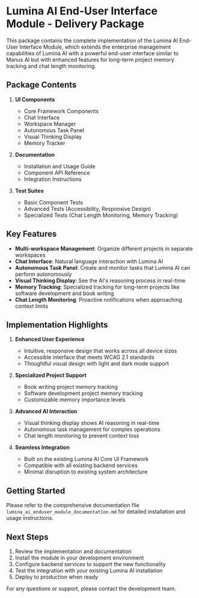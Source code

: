 # Lumina AI End-User Interface Module - Delivery Package

This package contains the complete implementation of the Lumina AI End-User Interface Module, which extends the enterprise management capabilities of Lumina AI with a powerful end-user interface similar to Manus AI but with enhanced features for long-term project memory tracking and chat length monitoring.

## Package Contents

1. **UI Components**
   - Core Framework Components
   - Chat Interface
   - Workspace Manager
   - Autonomous Task Panel
   - Visual Thinking Display
   - Memory Tracker

2. **Documentation**
   - Installation and Usage Guide
   - Component API Reference
   - Integration Instructions

3. **Test Suites**
   - Basic Component Tests
   - Advanced Tests (Accessibility, Responsive Design)
   - Specialized Tests (Chat Length Monitoring, Memory Tracking)

## Key Features

- **Multi-workspace Management**: Organize different projects in separate workspaces
- **Chat Interface**: Natural language interaction with Lumina AI
- **Autonomous Task Panel**: Create and monitor tasks that Lumina AI can perform autonomously
- **Visual Thinking Display**: See the AI's reasoning process in real-time
- **Memory Tracking**: Specialized tracking for long-term projects like software development and book writing
- **Chat Length Monitoring**: Proactive notifications when approaching context limits

## Implementation Highlights

1. **Enhanced User Experience**
   - Intuitive, responsive design that works across all device sizes
   - Accessible interface that meets WCAG 2.1 standards
   - Thoughtful visual design with light and dark mode support

2. **Specialized Project Support**
   - Book writing project memory tracking
   - Software development project memory tracking
   - Customizable memory importance levels

3. **Advanced AI Interaction**
   - Visual thinking display shows AI reasoning in real-time
   - Autonomous task management for complex operations
   - Chat length monitoring to prevent context loss

4. **Seamless Integration**
   - Built on the existing Lumina AI Core UI Framework
   - Compatible with all existing backend services
   - Minimal disruption to existing system architecture

## Getting Started

Please refer to the comprehensive documentation file `lumina_ai_enduser_module_documentation.md` for detailed installation and usage instructions.

## Next Steps

1. Review the implementation and documentation
2. Install the module in your development environment
3. Configure backend services to support the new functionality
4. Test the integration with your existing Lumina AI installation
5. Deploy to production when ready

For any questions or support, please contact the development team.
